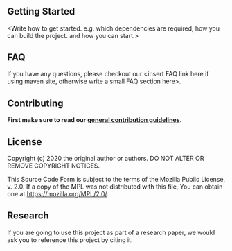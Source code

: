 # <Project name >

<project description>

## Getting Started

<Write how to get started. e.g. which dependencies are required, how you can build the project. and how you can start.>

## FAQ

If you have any questions, please checkout our <insert FAQ link here if using maven site, otherwise write a small FAQ section here>.

## Contributing

**First make sure to read our [general contribution guidelines](https://fhooeaist.github.io/CONTRIBUTING.html).**
   
## License

Copyright (c) 2020 the original author or authors.
DO NOT ALTER OR REMOVE COPYRIGHT NOTICES.

This Source Code Form is subject to the terms of the Mozilla Public
License, v. 2.0. If a copy of the MPL was not distributed with this
file, You can obtain one at https://mozilla.org/MPL/2.0/.

## Research

If you are going to use this project as part of a research paper, we would ask you to reference this project by citing
it. 

<TODO zenodo doi>
